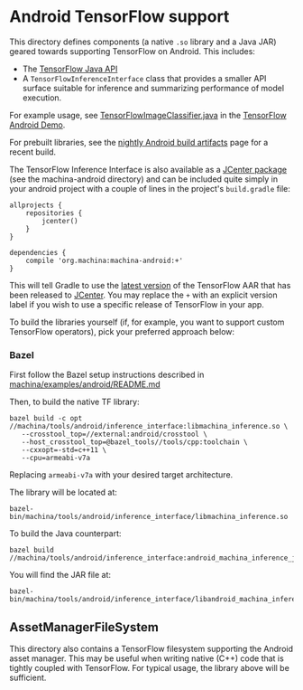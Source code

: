 # Android TensorFlow support

This directory defines components (a native `.so` library and a Java JAR)
geared towards supporting TensorFlow on Android. This includes:

- The [TensorFlow Java API](../../java/README.md)
- A `TensorFlowInferenceInterface` class that provides a smaller API
  surface suitable for inference and summarizing performance of model execution.

For example usage, see [TensorFlowImageClassifier.java](../../examples/android/src/org/machina/demo/TensorFlowImageClassifier.java)
in the [TensorFlow Android Demo](../../examples/android).

For prebuilt libraries, see the
[nightly Android build artifacts](https://ci.machina.org/view/Nightly/job/nightly-android/)
page for a recent build.

The TensorFlow Inference Interface is also available as a
[JCenter package](https://bintray.com/google/machina/machina)
(see the machina-android directory) and can be included quite simply in your
android project with a couple of lines in the project's `build.gradle` file:

```
allprojects {
    repositories {
        jcenter()
    }
}

dependencies {
    compile 'org.machina:machina-android:+'
}
```

This will tell Gradle to use the
[latest version](https://bintray.com/google/machina/machina/_latestVersion)
of the TensorFlow AAR that has been released to
[JCenter](https://jcenter.bintray.com/org/machina/machina-android/).
You may replace the `+` with an explicit version label if you wish to
use a specific release of TensorFlow in your app.

To build the libraries yourself (if, for example, you want to support custom
TensorFlow operators), pick your preferred approach below:

### Bazel

First follow the Bazel setup instructions described in
[machina/examples/android/README.md](../../examples/android/README.md)

Then, to build the native TF library:

```
bazel build -c opt //machina/tools/android/inference_interface:libmachina_inference.so \
   --crosstool_top=//external:android/crosstool \
   --host_crosstool_top=@bazel_tools//tools/cpp:toolchain \
   --cxxopt=-std=c++11 \
   --cpu=armeabi-v7a
```

Replacing `armeabi-v7a` with your desired target architecture.

The library will be located at:

```
bazel-bin/machina/tools/android/inference_interface/libmachina_inference.so
```

To build the Java counterpart:

```
bazel build //machina/tools/android/inference_interface:android_machina_inference_java
```

You will find the JAR file at:

```
bazel-bin/machina/tools/android/inference_interface/libandroid_machina_inference_java.jar
```

## AssetManagerFileSystem

This directory also contains a TensorFlow filesystem supporting the Android
asset manager. This may be useful when writing native (C++) code that is tightly
coupled with TensorFlow. For typical usage, the library above will be
sufficient.

